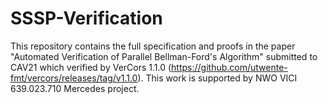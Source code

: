 # SSSP-Verification

This repository contains the full specification and proofs in the paper "Automated Verification of Parallel Bellman-Ford's Algorithm" submitted to CAV21 which verified by VerCors 1.1.0 (https://github.com/utwente-fmt/vercors/releases/tag/v1.1.0). This work is supported by NWO VICI 639.023.710 Mercedes project.
